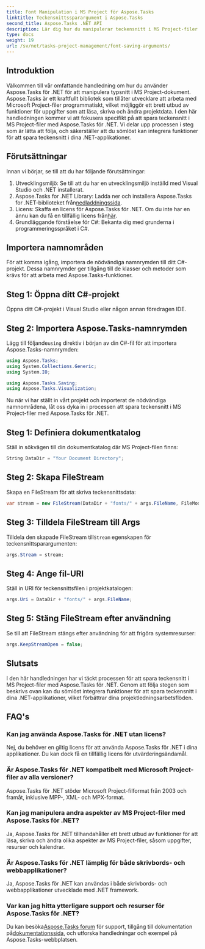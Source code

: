 ```yaml
---
title: Font Manipulation i MS Project för Aspose.Tasks
linktitle: Teckensnittssparargument i Aspose.Tasks
second_title: Aspose.Tasks .NET API
description: Lär dig hur du manipulerar teckensnitt i MS Project-filer med Aspose.Tasks för .NET. Steg-för-steg-guide för utvecklare.
type: docs
weight: 19
url: /sv/net/tasks-project-management/font-saving-arguments/
---
```

## Introduktion
Välkommen till vår omfattande handledning om hur du använder Aspose.Tasks för .NET för att manipulera typsnitt i MS Project-dokument. Aspose.Tasks är ett kraftfullt bibliotek som tillåter utvecklare att arbeta med Microsoft Project-filer programmatiskt, vilket möjliggör ett brett utbud av funktioner för uppgifter som att läsa, skriva och ändra projektdata.
I den här handledningen kommer vi att fokusera specifikt på att spara teckensnitt i MS Project-filer med Aspose.Tasks för .NET. Vi delar upp processen i steg som är lätta att följa, och säkerställer att du sömlöst kan integrera funktioner för att spara teckensnitt i dina .NET-applikationer.
## Förutsättningar
Innan vi börjar, se till att du har följande förutsättningar:
1. Utvecklingsmiljö: Se till att du har en utvecklingsmiljö inställd med Visual Studio och .NET installerat.
2.  Aspose.Tasks for .NET Library: Ladda ner och installera Aspose.Tasks for .NET-biblioteket från[nedladdningssida](https://releases.aspose.com/tasks/net/).
3.  Licens: Skaffa en licens för Aspose.Tasks för .NET. Om du inte har en ännu kan du få en tillfällig licens från[här](https://purchase.aspose.com/temporary-license/).
4. Grundläggande förståelse för C#: Bekanta dig med grunderna i programmeringsspråket i C#.

## Importera namnområden
För att komma igång, importera de nödvändiga namnrymden till ditt C#-projekt. Dessa namnrymder ger tillgång till de klasser och metoder som krävs för att arbeta med Aspose.Tasks-funktioner.
## Steg 1: Öppna ditt C#-projekt
Öppna ditt C#-projekt i Visual Studio eller någon annan föredragen IDE.
## Steg 2: Importera Aspose.Tasks-namnrymden
 Lägg till följande`using` direktiv i början av din C#-fil för att importera Aspose.Tasks-namnrymden:
```csharp
using Aspose.Tasks;
using System.Collections.Generic;
using System.IO;

using Aspose.Tasks.Saving;
using Aspose.Tasks.Visualization;
```

Nu när vi har ställt in vårt projekt och importerat de nödvändiga namnområdena, låt oss dyka in i processen att spara teckensnitt i MS Project-filer med Aspose.Tasks för .NET.
## Steg 1: Definiera dokumentkatalog
Ställ in sökvägen till din dokumentkatalog där MS Project-filen finns:
```csharp
String DataDir = "Your Document Directory";
```
## Steg 2: Skapa FileStream
Skapa en FileStream för att skriva teckensnittsdata:
```csharp
var stream = new FileStream(DataDir + "fonts/" + args.FileName, FileMode.Create);
```
## Steg 3: Tilldela FileStream till Args
 Tilldela den skapade FileStream till`Stream` egenskapen för teckensnittsparargumenten:
```csharp
args.Stream = stream;
```
## Steg 4: Ange fil-URI
Ställ in URI för teckensnittsfilen i projektkatalogen:
```csharp
args.Uri = DataDir + "fonts/" + args.FileName;
```
## Steg 5: Stäng FileStream efter användning
Se till att FileStream stängs efter användning för att frigöra systemresurser:
```csharp
args.KeepStreamOpen = false;
```

## Slutsats
I den här handledningen har vi täckt processen för att spara teckensnitt i MS Project-filer med Aspose.Tasks för .NET. Genom att följa stegen som beskrivs ovan kan du sömlöst integrera funktioner för att spara teckensnitt i dina .NET-applikationer, vilket förbättrar dina projektledningsarbetsflöden.
## FAQ's
### Kan jag använda Aspose.Tasks för .NET utan licens?
Nej, du behöver en giltig licens för att använda Aspose.Tasks för .NET i dina applikationer. Du kan dock få en tillfällig licens för utvärderingsändamål.
### Är Aspose.Tasks för .NET kompatibelt med Microsoft Project-filer av alla versioner?
Aspose.Tasks för .NET stöder Microsoft Project-filformat från 2003 och framåt, inklusive MPP-, XML- och MPX-format.
### Kan jag manipulera andra aspekter av MS Project-filer med Aspose.Tasks för .NET?
Ja, Aspose.Tasks för .NET tillhandahåller ett brett utbud av funktioner för att läsa, skriva och ändra olika aspekter av MS Project-filer, såsom uppgifter, resurser och kalendrar.
### Är Aspose.Tasks för .NET lämplig för både skrivbords- och webbapplikationer?
Ja, Aspose.Tasks för .NET kan användas i både skrivbords- och webbapplikationer utvecklade med .NET framework.
### Var kan jag hitta ytterligare support och resurser för Aspose.Tasks för .NET?
 Du kan besöka[Aspose.Tasks forum](https://forum.aspose.com/c/tasks/15) för support, tillgång till dokumentation på[dokumentationssida](https://reference.aspose.com/tasks/net/), och utforska handledningar och exempel på Aspose.Tasks-webbplatsen.
